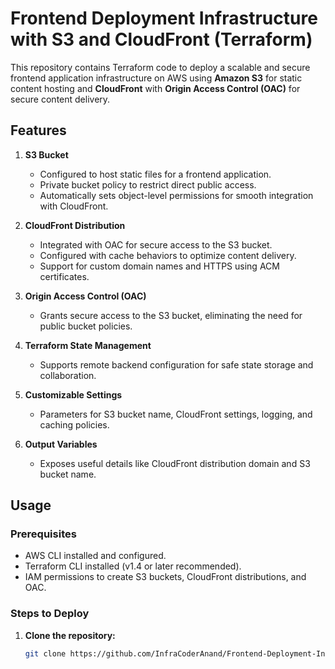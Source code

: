 # Frontend Deployment Infrastructure with S3 and CloudFront (Terraform)

This repository contains Terraform code to deploy a scalable and secure frontend application infrastructure on AWS using **Amazon S3** for static content hosting and **CloudFront** with **Origin Access Control (OAC)** for secure content delivery.

## Features

1. **S3 Bucket**
   - Configured to host static files for a frontend application.
   - Private bucket policy to restrict direct public access.
   - Automatically sets object-level permissions for smooth integration with CloudFront.

2. **CloudFront Distribution**
   - Integrated with OAC for secure access to the S3 bucket.
   - Configured with cache behaviors to optimize content delivery.
   - Support for custom domain names and HTTPS using ACM certificates.

3. **Origin Access Control (OAC)**
   - Grants secure access to the S3 bucket, eliminating the need for public bucket policies.

4. **Terraform State Management**
   - Supports remote backend configuration for safe state storage and collaboration.

5. **Customizable Settings**
   - Parameters for S3 bucket name, CloudFront settings, logging, and caching policies.

6. **Output Variables**
   - Exposes useful details like CloudFront distribution domain and S3 bucket name.

## Usage

### Prerequisites
- AWS CLI installed and configured.
- Terraform CLI installed (v1.4 or later recommended).
- IAM permissions to create S3 buckets, CloudFront distributions, and OAC.

### Steps to Deploy

1. **Clone the repository:**

   ```bash
   git clone https://github.com/InfraCoderAnand/Frontend-Deployment-Infrastructure-with-S3-and-CloudFront-Terraform-.git
